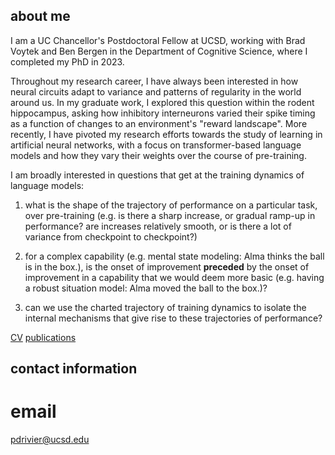 ## about me

I am a UC Chancellor's Postdoctoral Fellow at UCSD, working with Brad Voytek and Ben Bergen in the Department of Cognitive Science, where I completed my PhD in 2023.

Throughout my research career, I have always been interested in how neural circuits adapt to variance and patterns of regularity in the world around us. In my graduate work, I explored this question within the rodent hippocampus, asking how inhibitory interneurons varied their spike timing as a function of changes to an environment's "reward landscape". More recently, I have pivoted my research efforts towards the study of learning in artificial neural networks, with a focus on transformer-based language models and how they vary their weights over the course of pre-training. 

I am broadly interested in questions that get at the training dynamics of language models: 

1. what is the shape of the trajectory of performance on a particular task, over pre-training (e.g. is there a sharp increase, or gradual ramp-up in performance? are increases relatively smooth, or is there a lot of variance from checkpoint to checkpoint?)

2. for a complex capability (e.g. mental state modeling: Alma thinks the ball is in the box.), is the onset of improvement **preceded** by the onset of improvement in a capability that we would deem more basic (e.g. having a robust situation model: Alma moved the ball to the box.)?

3. can we use the charted trajectory of training dynamics to isolate the internal mechanisms that give rise to these trajectories of performance?


[CV](riviere-cv.pdf)
[publications](publications.md)

## contact information
# email
pdrivier@ucsd.edu
